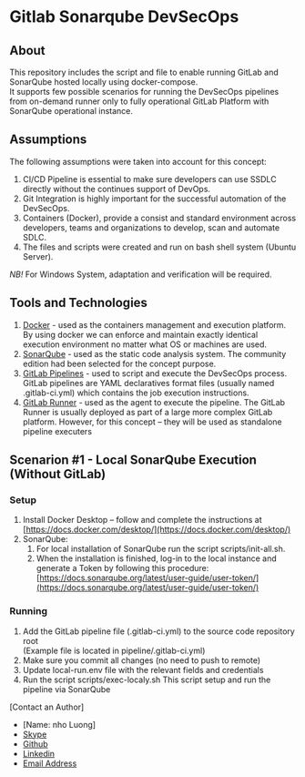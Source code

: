 # Gitlab Sonarqube DevSecOps

## About
This repository includes the script and file to enable running GitLab and SonarQube hosted locally using docker-compose.  
It supports few possible scenarios for running the DevSecOps pipelines from on-demand runner only to fully operational GitLab Platform with SonarQube operational instance.  

## Assumptions
The following assumptions were taken into account for this concept:
1.	CI/CD Pipeline is essential to make sure developers can use SSDLC directly without the continues support of DevOps.
2.	Git Integration is highly important for the successful automation of the DevSecOps.
3.	Containers (Docker), provide a consist and standard environment across developers, teams and organizations to develop, scan and automate SDLC.
4.	The files and scripts were created and run on bash shell system (Ubuntu Server).  

*NB!* For Windows System, adaptation and verification will be required.  

## Tools and Technologies
1.	[Docker](https://www.docker.com/) - used as the containers management and execution platform.  
By using docker we can enforce and maintain exactly identical execution environment no matter what OS or machines are used.
2.	[SonarQube](https://www.sonarqube.org/) - used as the static code analysis system. The community edition had been selected for the concept purpose.
3.	[GitLab Pipelines](https://docs.gitlab.com/ee/ci/pipelines/) - used to script and execute the DevSecOps process. GitLab pipelines are YAML declaratives format files (usually named .gitlab-ci.yml) which contains the job execution instructions.
4.	[GitLab Runner](https://docs.gitlab.com/runner/) - used as the agent to execute the pipeline. The GitLab Runner is usually deployed as part of a large more complex GitLab platform. However, for this concept – they will be used as standalone pipeline executers


## Scenarion #1 - Local SonarQube Execution (Without GitLab)

### Setup
1.	Install Docker Desktop – follow and complete the instructions at [https://docs.docker.com/desktop/](https://docs.docker.com/desktop/)
2.	SonarQube:
    1. For local installation of SonarQube run the script scripts/init-all.sh.
    2. When the installation is finished, log-in to the local instance and generate a Token by following this procedure:  
    [https://docs.sonarqube.org/latest/user-guide/user-token/](https://docs.sonarqube.org/latest/user-guide/user-token/)

### Running
1. Add the GitLab pipeline file (.gitlab-ci.yml) to the source code repository root  
(Example file is located in pipeline/.gitlab-ci.yml)
2. Make sure you commit all changes (no need to push to remote)
3. Update local-run.env file with the relevant fields and credentials
4. Run the script scripts/exec-localy.sh 
This script setup and run the pipeline via SonarQube 


[Contact an Author]
* [Name: nho Luong]
* [Skype](luongutnho_skype)
* [Github](https://github.com/nholuongut/)
* [Linkedin](https://www.linkedin.com/in/nholuong/)
* [Email Address](luongutnho@hotmail.com)


